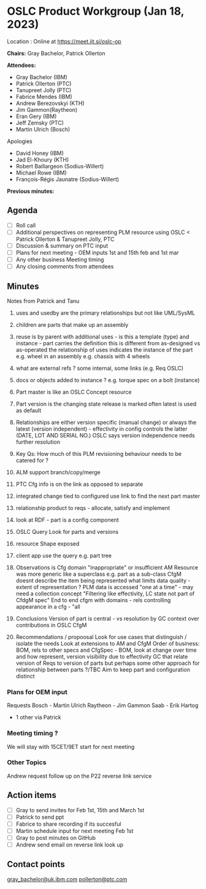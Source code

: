 # OSLC Product Workgroup (Jan 18, 2023)

Location : Online at https://meet.jit.si/oslc-op

**Chairs:** Gray Bachelor, Patrick Ollerton

**Attendees:** 

- Gray Bachelor (IBM) 
- Patrick Ollerton (PTC)
- Tanupreet Jolly (PTC)
- Fabrice Mendes (IBM)
- Andrew Berezovskyi (KTH)
- Jim Gammon(Raytheon)
- Eran Gery (IBM)
- Jeff Zemsky (PTC)
- Martin Ulrich (Bosch)


Apologies
- David Honey (IBM)
- Jad El-Khoury (KTH)
- Robert Baillargeon (Sodius-Willert)
- Michael Rowe (IBM)
- François-Régis Jaunatre (Sodius-Willert)


**Previous minutes:** 

## Agenda

- [ ] Roll call 
- [ ] Additional perspectives on representing PLM resource using OSLC < Patrick Ollerton & Tanupreet Jolly, PTC
- [ ] Discussion & summary on PTC input
- [ ] Plans for next meeting - OEM inputs
	1st and 15th feb and 1st mar
- [ ] Any other business
	Meeting timing
- [ ] Any closing comments from attendees

## Minutes

Notes from Patrick and Tanu
1) uses and usedby are the primary relationships but not like UML/SysML
2) children are parts that make up an assembly
3) reuse is by parent with additional uses - is this a template (type) and instance - part carries the definition
	this is different from as-designed vs as-operated
	the relationship of uses indicates the instance of the part e.g. wheel in an assembly e.g. chassis with 4 wheels
4) what are external refs ?
	some internal, some links (e.g. Req OSLC)
5) docs or objects added to instance ? e.g. torque spec on a bolt (instance) 
6) Part master is like an OSLC Concept resource
7) Part version is the changing state
	release is marked
	often latest is used as default
8) Relationships are either version specific (manual change) or always the latest (version independent) - effectivity in config controls the latter (DATE, LOT AND SERIAL NO.)
	OSLC says version independence needs further resolution
9) Key Qs: How much of this PLM revisioning behaviour needs to be catered for ?
10) ALM support branch/copy/merge
11) PTC Cfg info is on the link as opposed to separate 
12) integrated change tied to configured
	use link to find the next part master
13) relationship product to reqs - allocate, satisfy and implement
14) look at RDF - part is a config component
15) OSLC Query Look for parts and versions
16) resource Shape exposed
17) client app use the query e.g. part tree
18) Observations 
	is Cfg domain "inappropriate" or insufficient 
		AM Resource was more generic like a superclass e.g. part as a sub-class
		CfgM doesnt describe the item being represented 
	what limits data quality - extent of representation ?
	PLM data is accessed "one at a time" - may need a collection concept
	"Filtering like effectivity, LC state not part of CfdgM spec"
	End to end cfgm with domains - rels controlling appearance in a cfg - "all 
	
19) Conclusions 
		Version of part is central - vs resolution by GC context over contributions in OSLC CfgM
		
20) Recommendations / propoosal
		Look for use cases that distinguish / isolate the needs	
		Look at extensions to AM and CfgM
		Order of business: BOM, rels to other specs and CfgSpec - BOM, look at change over time and how represent, version visibility due to effectivity 
			GC that relate version of Reqs to version of parts
			but perhaps some other approach for relationship between parts ?/TBC
		Aim to keep part and configuration distinct

	

### Plans for OEM input

Requests
Bosch - Martin Ulrich
Raytheon - Jim Gammon
Saab - Erik Hartog
+ 1 other via Patrick

### Meeting timing ?

We will stay with 15CET/9ET start for next meeting

### Other Topics

Andrew request follow up on the P22 reverse link service


## Action items

- [ ] Gray to send invites for Feb 1st, 15th and March 1st
- [ ] Patrick to send ppt
- [ ] Fabrice to share recording if its succesful
- [ ] Martin schedule input for next meeting Feb 1st
- [ ] Gray to post minutes on GitHub
- [ ] Andrew send email on reverse link look up

## Contact points

gray_bachelor@uk.ibm.com
pollerton@ptc.com

